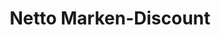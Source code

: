 ---
title: "Netto Marken-Discount"
url: /steinau-an-der-strasse/netto-marken-discount/
shop: Supermarkt
---